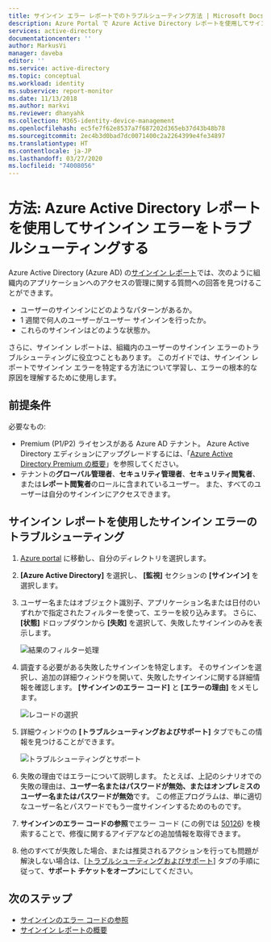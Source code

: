 ```yaml
---
title: サインイン エラー レポートでのトラブルシューティング方法 | Microsoft Docs
description: Azure Portal で Azure Active Directory レポートを使用してサインイン エラーをトラブルシューティングする方法について説明します
services: active-directory
documentationcenter: ''
author: MarkusVi
manager: daveba
editor: ''
ms.service: active-directory
ms.topic: conceptual
ms.workload: identity
ms.subservice: report-monitor
ms.date: 11/13/2018
ms.author: markvi
ms.reviewer: dhanyahk
ms.collection: M365-identity-device-management
ms.openlocfilehash: ec5fe7f62e8537a7f687202d365eb37d43b48b78
ms.sourcegitcommit: 2ec4b3d0bad7dc0071400c2a2264399e4fe34897
ms.translationtype: HT
ms.contentlocale: ja-JP
ms.lasthandoff: 03/27/2020
ms.locfileid: "74008056"
---
```

# <a name="how-to-troubleshoot-sign-in-errors-using-azure-active-directory-reports"></a>方法: Azure Active Directory レポートを使用してサインイン エラーをトラブルシューティングする

Azure Active Directory (Azure AD) の[サインイン レポート](concept-sign-ins.md)では、次のように組織内のアプリケーションへのアクセスの管理に関する質問への回答を見つけることができます。

- ユーザーのサインインにどのようなパターンがあるか。
- 1 週間で何人のユーザーがユーザー サインインを行ったか。
- これらのサインインはどのような状態か。


さらに、サインイン レポートは、組織内のユーザーのサインイン エラーのトラブルシューティングに役立つこともあります。 このガイドでは、サインイン レポートでサインイン エラーを特定する方法について学習し、エラーの根本的な原因を理解するために使用します。

## <a name="prerequisites"></a>前提条件

必要なもの:

* Premium (P1/P2) ライセンスがある Azure AD テナント。 Azure Active Directory エディションにアップグレードするには、「[Azure Active Directory Premium の概要](../fundamentals/active-directory-get-started-premium.md)」を参照してください。
* テナントの**グローバル管理者**、**セキュリティ管理者**、**セキュリティ閲覧者**、または**レポート閲覧者**のロールに含まれているユーザー。 また、すべてのユーザーは自分のサインインにアクセスできます。 

## <a name="troubleshoot-sign-in-errors-using-the-sign-ins-report"></a>サインイン レポートを使用したサインイン エラーのトラブルシューティング

1. [Azure portal](https://portal.azure.com) に移動し、自分のディレクトリを選択します。
2. **[Azure Active Directory]** を選択し、 **[監視]** セクションの **[サインイン]** を選択します。 
3. ユーザー名またはオブジェクト識別子、アプリケーション名または日付のいずれかで指定されたフィルターを使って、エラーを絞り込みます。 さらに、 **[状態]** ドロップダウンから **[失敗]** を選択して、失敗したサインインのみを表示します。 

    ![結果のフィルター処理](./media/howto-troubleshoot-sign-in-errors/filters.png)
        
4. 調査する必要がある失敗したサインインを特定します。 そのサインインを選択し、追加の詳細ウィンドウを開いて、失敗したサインインに関する詳細情報を確認します。 **[サインインのエラー コード]** と **[エラーの理由]** をメモします。 

    ![レコードの選択](./media/howto-troubleshoot-sign-in-errors/sign-in-failures.png)
        
5. 詳細ウィンドウの **[トラブルシューティングおよびサポート]** タブでもこの情報を見つけることができます。

    ![トラブルシューティングとサポート](./media/howto-troubleshoot-sign-in-errors/troubleshooting-and-support.png)

6. 失敗の理由ではエラーについて説明します。 たとえば、上記のシナリオでの失敗の理由は、**ユーザー名またはパスワードが無効、またはオンプレミスのユーザー名またはパスワードが無効**です。 この修正プログラムは、単に適切なユーザー名とパスワードでもう一度サインインするためのものです。

7. **サインインのエラー コードの参照**でエラー コード (この例では [50126](reference-sign-ins-error-codes.md)) を検索することで、修復に関するアイデアなどの追加情報を取得できます。 

8. 他のすべてが失敗した場合、または推奨されるアクションを行っても問題が解決しない場合は、[[トラブルシューティングおよびサポート]](../fundamentals/active-directory-troubleshooting-support-howto.md) タブの手順に従って、**サポート チケットをオープン**にしてください。 

## <a name="next-steps"></a>次のステップ

* [サインインのエラー コードの参照](reference-sign-ins-error-codes.md)
* [サインイン レポートの概要](concept-sign-ins.md)
